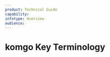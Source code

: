 ```yaml
---
product: Technical Guide
capability:
infotype: Overview
audience:
---
```


# komgo Key Terminology